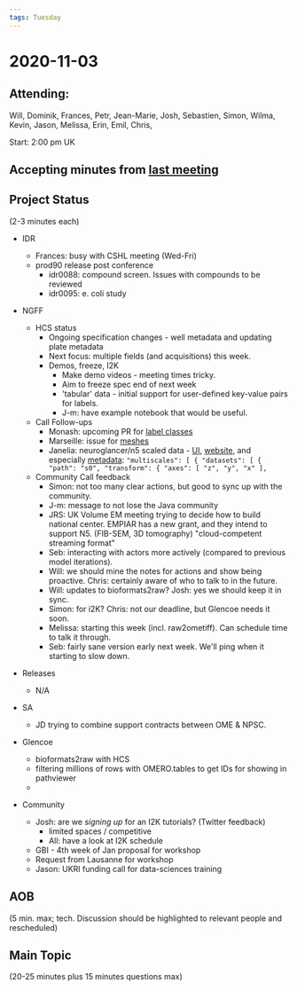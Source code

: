 ```yaml
---
tags: Tuesday
---
```


# 2020-11-03

## Attending:

Will, Dominik, Frances, Petr, Jean-Marie, Josh, Sebastien, Simon, Wilma, Kevin, Jason, Melissa, Erin, Emil, Chris,

Start: 2:00 pm UK

## Accepting minutes from [<u>last meeting</u>](https://github.com/ome/meeting-minutes)

## Project Status

(2-3 minutes each)

- IDR
  - Frances: busy with CSHL meeting (Wed-Fri)
  - prod90 release post conference
      - idr0088: compound screen. Issues with compounds to be reviewed
      - idr0095: e. coli study
- NGFF
  - HCS status
    - Ongoing specification changes - well metadata and updating plate metadata
    - Next focus: multiple fields (and acquisitions) this week.
    - Demos, freeze, I2K
      - Make demo videos - meeting times tricky.
      - Aim to freeze spec end of next week
      - 'tabular' data - initial support for user-defined key-value pairs for labels.
      - J-m: have example notebook that would be useful.
  - Call Follow-ups
    - Monash: upcoming PR for [label classes](https://github.com/ome/ome-zarr-py/issues/60)
    - Marseille: issue for [meshes](https://forum.image.sc/t/mesh-data-in-ome-zarr/44653/3)
    - Janelia: neuroglancer/n5 scaled data - [UI][ng1], [website][ng2], and especially [metadata][ng3]: `"multiscales": [ { "datasets": [ { "path": "s0", "transform": { "axes": [ "z", "y", "x" ],`
  - Community Call feedback
    - Simon: not too many clear actions, but good to sync up with the community.
    - J-m: message to not lose the Java community
    - JRS: UK Volume EM meeting trying to decide how to build national center. EMPIAR has a new grant, and they intend to support N5. (FIB-SEM, 3D tomography) "cloud-competent streaming format"
    - Seb: interacting with actors more actively (compared to previous model iterations).
    - Will: we should mine the notes for actions and show being proactive. Chris: certainly aware of who to talk to in the future.
    - Will: updates to bioformats2raw? Josh: yes we should keep it in sync.
    - Simon: for i2K? Chris: not our deadline, but Glencoe needs it soon.
    - Melissa: starting this week (incl. raw2ometiff). Can schedule time to talk it through.
    - Seb: fairly sane version early next week. We'll ping when it starting to slow down.

- Releases
  - N/A

- SA
  - JD trying to combine support contracts between OME & NPSC.

- Glencoe
  - bioformats2raw with HCS
  - filtering millions of rows with OMERO.tables to get IDs for showing in pathviewer
  - 

- Community
  - Josh: are we *signing up* for an I2K tutorials? (Twitter feedback)
    - limited spaces / competitive
    - All: have a look at I2K schedule
  - GBI - 4th week of Jan proposal for workshop
  - Request from Lausanne for workshop
  - Jason: UKRI funding call for data-sciences training

## AOB

(5 min. max; tech. Discussion should be highlighted to relevant people and rescheduled)


## Main Topic

(20-25 minutes plus 15 minutes questions max)

[ng1]: http://neuroglancer-demo.appspot.com/#!%7B%22dimensions%22:%7B%22x%22:%5B1e-9%2C%22m%22%5D%2C%22y%22:%5B1e-9%2C%22m%22%5D%2C%22z%22:%5B1e-9%2C%22m%22%5D%7D%2C%22position%22:%5B23650.5%2C3200.5%2C13784.5%5D%2C%22crossSectionScale%22:50%2C%22projectionScale%22:65536%2C%22layers%22:%5B%7B%22type%22:%22image%22%2C%22source%22:%22n5://https://janelia-cosem-datasets.s3.amazonaws.com/jrc_hela-2/jrc_hela-2.n5/predictions/er_seg%22%2C%22opacity%22:0.75%2C%22blend%22:%22additive%22%2C%22shader%22:%22#uicontrol%20vec3%20color%20color%28default=%5C%22blue%5C%22%29%5Cn%20%20%20%20%20%20%20%20%20%20%20%20%20%20%20%20void%20main%28%29%20%7BemitRGB%28color%20%2A%20ceil%28float%28getDataValue%28%29.value%5B0%5D%29%20/%204294967295.0%29%29%3B%7D%22%2C%22name%22:%22ER%22%7D%2C%7B%22type%22:%22image%22%2C%22source%22:%22n5://https://janelia-cosem-datasets.s3.amazonaws.com/jrc_hela-2/jrc_hela-2.n5/predictions/golgi_seg%22%2C%22opacity%22:0.75%2C%22blend%22:%22additive%22%2C%22shader%22:%22#uicontrol%20vec3%20color%20color%28default=%5C%22cyan%5C%22%29%5Cn%20%20%20%20%20%20%20%20%20%20%20%20%20%20%20%20void%20main%28%29%20%7BemitRGB%28color%20%2A%20ceil%28float%28getDataValue%28%29.value%5B0%5D%29%20/%204294967295.0%29%29%3B%7D%22%2C%22name%22:%22Golgi%22%7D%2C%7B%22type%22:%22image%22%2C%22source%22:%22n5://https://janelia-cosem-datasets.s3.amazonaws.com/jrc_hela-2/jrc_hela-2.n5/predictions/mito_seg%22%2C%22opacity%22:0.75%2C%22blend%22:%22additive%22%2C%22shader%22:%22#uicontrol%20vec3%20color%20color%28default=%5C%22green%5C%22%29%5Cn%20%20%20%20%20%20%20%20%20%20%20%20%20%20%20%20void%20main%28%29%20%7BemitRGB%28color%20%2A%20ceil%28float%28getDataValue%28%29.value%5B0%5D%29%20/%204294967295.0%29%29%3B%7D%22%2C%22name%22:%22Mitochondria%22%7D%2C%7B%22type%22:%22image%22%2C%22source%22:%22n5://https://janelia-cosem-datasets.s3.amazonaws.com/jrc_hela-2/jrc_hela-2.n5/predictions/mvb_seg%22%2C%22opacity%22:0.75%2C%22blend%22:%22additive%22%2C%22shader%22:%22#uicontrol%20vec3%20color%20color%28default=%5C%22magenta%5C%22%29%5Cn%20%20%20%20%20%20%20%20%20%20%20%20%20%20%20%20void%20main%28%29%20%7BemitRGB%28color%20%2A%20ceil%28float%28getDataValue%28%29.value%5B0%5D%29%20/%204294967295.0%29%29%3B%7D%22%2C%22name%22:%22Endosomal%20network%22%7D%2C%7B%22type%22:%22image%22%2C%22source%22:%22n5://https://janelia-cosem-datasets.s3.amazonaws.com/jrc_hela-2/jrc_hela-2.n5/predictions/plasma_membrane_seg%22%2C%22opacity%22:0.75%2C%22blend%22:%22additive%22%2C%22shader%22:%22#uicontrol%20vec3%20color%20color%28default=%5C%22orange%5C%22%29%5Cn%20%20%20%20%20%20%20%20%20%20%20%20%20%20%20%20void%20main%28%29%20%7BemitRGB%28color%20%2A%20ceil%28float%28getDataValue%28%29.value%5B0%5D%29%20/%204294967295.0%29%29%3B%7D%22%2C%22name%22:%22Plasma%20membrane%22%7D%2C%7B%22type%22:%22image%22%2C%22source%22:%22n5://https://janelia-cosem-datasets.s3.amazonaws.com/jrc_hela-2/jrc_hela-2.n5/predictions/vesicle_seg%22%2C%22opacity%22:0.75%2C%22blend%22:%22additive%22%2C%22shader%22:%22#uicontrol%20vec3%20color%20color%28default=%5C%22red%5C%22%29%5Cn%20%20%20%20%20%20%20%20%20%20%20%20%20%20%20%20void%20main%28%29%20%7BemitRGB%28color%20%2A%20ceil%28float%28getDataValue%28%29.value%5B0%5D%29%20/%204294967295.0%29%29%3B%7D%22%2C%22name%22:%22Vesicles%22%7D%2C%7B%22type%22:%22image%22%2C%22source%22:%22precomputed://https://janelia-cosem-datasets.s3.amazonaws.com/jrc_hela-2/neuroglancer/fibsem/aligned_uint8_v0.precomputed%22%2C%22opacity%22:0.75%2C%22blend%22:%22additive%22%2C%22shader%22:%22#uicontrol%20float%20min%20slider%28min=0%2C%20max=1%2C%20step=0.001%2C%20default=0.415%29%5Cn%20%20%20%20%20%20%20%20%20%20%20%20%20%20%20%20#uicontrol%20float%20max%20slider%28min=0%2C%20max=1%2C%20step=0.001%2C%20default=0.716%29%5Cn%20%20%20%20%20%20%20%20%20%20%20%20%20%20%20%20#uicontrol%20float%20gamma%20slider%28min=0%2C%20max=3%2C%20step=0.001%2C%20default=1%29%5Cn%20%20%20%20%20%20%20%20%20%20%20%20%20%20%20%20#uicontrol%20int%20invertColormap%20slider%28min=0%2C%20max=1%2C%20step=1%2C%20default=0%29%5Cn%20%20%20%20%20%20%20%20%20%20%20%20%20%20%20%20#uicontrol%20vec3%20color%20color%28default=%5C%22white%5C%22%29%5Cn%20%20%20%20%20%20%20%20%20%20%20%20%20%20%20%20float%20inverter%28float%20val%2C%20int%20invert%29%20%7Breturn%200.5%20+%20%28%282.0%20%2A%20%28-float%28invert%29%20+%200.5%29%29%20%2A%20%28val%20-%200.5%29%29%3B%7D%5Cn%20%20%20%20%20%20%20%20%20%20%20%20%20%20%20%20float%20normer%28float%20val%29%20%7Breturn%20%28clamp%28val%2C%20min%2C%20max%29%20-%20min%29%20/%20%28max-min%29%3B%7D%5Cn%20%20%20%20%20%20%20%20%20%20%20%20%20%20%20%20void%20main%28%29%20%7BemitRGB%28color%20%2A%20pow%28inverter%28normer%28toNormalized%28getDataValue%28%29%29%29%2C%20invertColormap%29%2C%20gamma%29%29%3B%7D%22%2C%22name%22:%22FIB-SEM%20Data%20%28compressed%29%22%7D%5D%2C%22selectedLayer%22:%7B%22layer%22:%22ER%22%2C%22visible%22:true%7D%2C%22crossSectionBackgroundColor%22:%22#000000%22%2C%22layout%22:%224panel%22%2C%22partialViewport%22:%5B0%2C0%2C1%2C1%5D%7D
[ng2]: https://openorganelle.janelia.org
[ng3]: https://open.quiltdata.com/b/janelia-cosem/tree/jrc_hela-2/jrc_hela-2.n5/em/fibsem-uint16/attributes.json